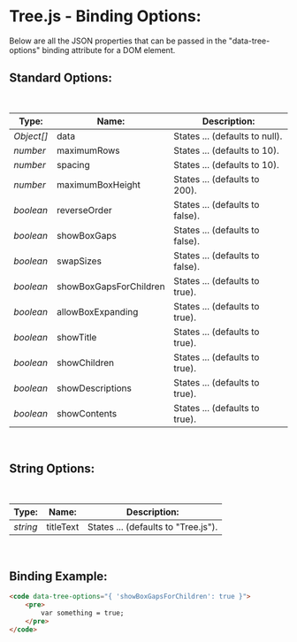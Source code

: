 # Tree.js - Binding Options:

Below are all the JSON properties that can be passed in the "data-tree-options" binding attribute for a DOM element.


## Standard Options:
<br/>

| Type: | Name: | Description: |
| --- | --- | --- |
| *Object[]* | data | States ... (defaults to null). |
| *number* | maximumRows | States ... (defaults to 10). |
| *number* | spacing | States ... (defaults to 10). |
| *number* | maximumBoxHeight | States ... (defaults to 200). |
| *boolean* | reverseOrder | States ... (defaults to false). |
| *boolean* | showBoxGaps | States ... (defaults to false). |
| *boolean* | swapSizes | States ... (defaults to false). |
| *boolean* | showBoxGapsForChildren | States ... (defaults to true). |
| *boolean* | allowBoxExpanding | States ... (defaults to true). |
| *boolean* | showTitle | States ... (defaults to true). |
| *boolean* | showChildren | States ... (defaults to true). |
| *boolean* | showDescriptions | States ... (defaults to true). |
| *boolean* | showContents | States ... (defaults to true). |

<br/>


## String Options:
<br/>

| Type: | Name: | Description: |
| --- | --- | --- |
| *string* | titleText | States ... (defaults to "Tree.js"). |

<br/>


## Binding Example:

```markdown
<code data-tree-options="{ 'showBoxGapsForChildren': true }">
    <pre>
        var something = true;
    </pre>
</code>
```
